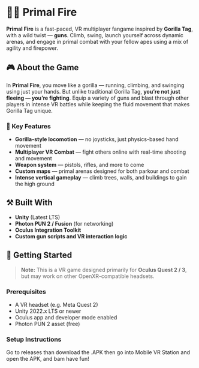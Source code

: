 # 🦍🔥 Primal Fire

**Primal Fire** is a fast-paced, VR multiplayer fangame inspired by **Gorilla Tag**, with a wild twist — **guns**. Climb, swing, launch yourself across dynamic arenas, and engage in primal combat with your fellow apes using a mix of agility and firepower.

## 🎮 About the Game

In **Primal Fire**, you move like a gorilla — running, climbing, and swinging using just your hands. But unlike traditional Gorilla Tag, **you’re not just fleeing — you’re fighting**. Equip a variety of guns and blast through other players in intense VR battles while keeping the fluid movement that makes Gorilla Tag unique.

### 🧠 Key Features
- **Gorilla-style locomotion** — no joysticks, just physics-based hand movement
- **Multiplayer VR Combat** — fight others online with real-time shooting and movement
- **Weapon system** — pistols, rifles, and more to come
- **Custom maps** — primal arenas designed for both parkour and combat
- **Intense vertical gameplay** — climb trees, walls, and buildings to gain the high ground

## ⚒️ Built With
- **Unity** (Latest LTS)
- **Photon PUN 2 / Fusion** (for networking)
- **Oculus Integration Toolkit**
- **Custom gun scripts and VR interaction logic**

## 🚀 Getting Started

> **Note:** This is a VR game designed primarily for **Oculus Quest 2 / 3**, but may work on other OpenXR-compatible headsets.

### Prerequisites
- A VR headset (e.g. Meta Quest 2)
- Unity 2022.x LTS or newer
- Oculus app and developer mode enabled
- Photon PUN 2 asset (free)

### Setup Instructions
Go to releases than download the .APK 
then go into Mobile VR Station and open the APK, and bam have fun!
